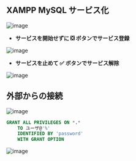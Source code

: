 ## XAMPP MySQL サービス化
![image](https://user-images.githubusercontent.com/1501327/145487390-b3e7ad95-3596-43f2-aca9-0885d3764d9a.png)

- **サービスを開始せずに ❎ ボタンでサービス登録**

![image](https://user-images.githubusercontent.com/1501327/145487874-b681f497-2496-4d85-8aec-f890c142e1cd.png)

- **サービスを止めて ✅ ボタンでサービス解除**

![image](https://user-images.githubusercontent.com/1501327/145488153-e7f76518-55c0-4f51-89d8-c5ca499be1a1.png)


## 外部からの接続
![image](https://user-images.githubusercontent.com/1501327/145489428-c99dbd51-cd3a-4d4c-b322-9be4a4194f88.png)
```sql
GRANT ALL PRIVILEGES ON *.* 
	TO ユーザ@'%'
	IDENTIFIED BY 'password'
	WITH GRANT OPTION
```
![image](https://user-images.githubusercontent.com/1501327/145489626-ffe8363f-1c20-433f-8b5c-4a50c3ce07d2.png)
